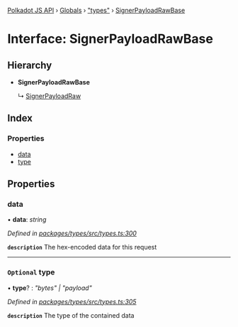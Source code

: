 [Polkadot JS API](../README.md) › [Globals](../globals.md) › ["types"](../modules/_types_.md) › [SignerPayloadRawBase](_types_.signerpayloadrawbase.md)

# Interface: SignerPayloadRawBase

## Hierarchy

* **SignerPayloadRawBase**

  ↳ [SignerPayloadRaw](_types_.signerpayloadraw.md)

## Index

### Properties

* [data](_types_.signerpayloadrawbase.md#data)
* [type](_types_.signerpayloadrawbase.md#optional-type)

## Properties

###  data

• **data**: *string*

*Defined in [packages/types/src/types.ts:300](https://github.com/polkadot-js/api/blob/5739b69757/packages/types/src/types.ts#L300)*

**`description`** The hex-encoded data for this request

___

### `Optional` type

• **type**? : *"bytes" | "payload"*

*Defined in [packages/types/src/types.ts:305](https://github.com/polkadot-js/api/blob/5739b69757/packages/types/src/types.ts#L305)*

**`description`** The type of the contained data
